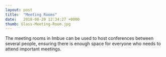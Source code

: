 ```yaml
---
layout: post
title:  "Meeting Rooms"
date:   2018-08-29 12:34:27 +0000
thumb: Glass-Meeting-Room.jpg
---
```


The meeting rooms in Imbue can be used to host conferences between several people, 
ensuring there is enough space for everyone who needs to attend important meetings.
